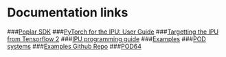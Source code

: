 # Documentation links

###[Poplar SDK](https://docs.graphcore.ai/projects/sdk-overview/en/latest/overview.html?highlight=poptorch#introduction)
###[PyTorch for the IPU: User Guide](https://docs.graphcore.ai/projects/poptorch-user-guide/en/3.2.0/index.html)
###[Targetting the IPU from Tensorflow 2](https://docs.graphcore.ai/projects/tensorflow-user-guide/en/latest/index.html)
###[IPU programming guide](https://docs.graphcore.ai/projects/ipu-programmers-guide/en/latest/index.html)
###[Examples](https://docs.graphcore.ai/projects/tutorials/en/latest/intro.html)
###[POD systems](https://docs.graphcore.ai/projects/ipu-pod-getting-started/en/latest/overview.html?highlight=PopTorch#pod-overview)
###[Examples Github Repo](https://github.com/graphcore/examples)
###[POD64](https://www.graphcore.ai/products/bow-pod64)
